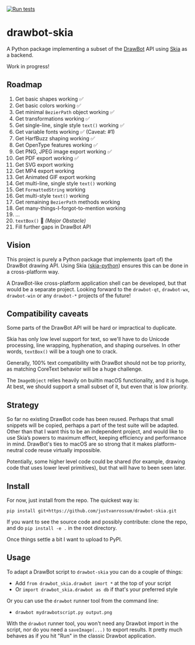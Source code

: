[![Run tests](https://github.com/justvanrossum/drawbot-skia/workflows/Run%20tests/badge.svg)](https://github.com/justvanrossum/drawbot-skia/actions)

# drawbot-skia

A Python package implementing a subset of the [DrawBot](https://www.drawbot.com) API using [Skia](https://skia.org/) as a backend.

Work in progress!

## Roadmap

1. Get basic shapes working ✅
1. Get basic colors working ✅
1. Get minimal `BezierPath` object working ✅
1. Get transformations working ✅
1. Get single-line, single style `text()` working ✅
1. Get variable fonts working ✅ (Caveat: #1)
1. Get HarfBuzz shaping working ✅
1. Get OpenType features working ✅
1. Get PNG, JPEG image export working ✅
1. Get PDF export working ✅
1. Get SVG export working
1. Get MP4 export working
1. Get Animated GIF export working
1. Get multi-line, single style `text()` working
1. Get `FormattedString` working
1. Get multi-style `text()` working
1. Get remaining `BezierPath` methods working
1. Get many-things-I-forgot-to-mention working
1. ...
1. `textBox()` 🔴 _(Major Obstacle)_
1. Fill further gaps in DrawBot API

## Vision

This project is purely a Python package that implements (part of) the DrawBot drawing API. Using Skia ([skia-python](https://github.com/kyamagu/skia-python)) ensures this can be done in a cross-platform way.

A DrawBot-like cross-platform application shell can be developed, but that would be a separate project. Looking forward to the `drawbot-qt`, `drawbot-wx`, `drawbot-win` or any `drawbot-*` projects of the future!

## Compatibility caveats

Some parts of the DrawBot API will be hard or impractical to duplicate.

Skia has only low level support for text, so we'll have to do Unicode processing, line wrapping, hyphenation, and shaping ourselves. In other words, `textBox()` will be a tough one to crack.

Generally, 100% text compatibility with DrawBot should not be top priority, as matching CoreText behavior will be a huge challenge.

The `ImageObject` relies heavily on builtin macOS functionality, and it is huge. At best, we should support a small subset of it, but even that is low priority.

## Strategy

So far no existing DrawBot code has been reused. Perhaps that small snippets will be copied, perhaps a part of the test suite will be adapted. Other than that I want this to be an independent project, and would like to use Skia’s powers to maximum effect, keeping efficiency and performance in mind. DrawBot's ties to macOS are so strong that it makes platform-neutral code reuse virtually impossible.

Potentially, some higher level code could be shared (for example, drawing code that uses lower level primitives), but that will have to been seen later.

## Install

For now, just install from the repo. The quickest way is:

`pip install git+https://github.com/justvanrossum/drawbot-skia.git`

If you want to see the source code and possibly contribute: clone the repo, and do `pip install -e .` in the root directory.

Once things settle a bit I want to upload to PyPI.

## Usage

To adapt a DrawBot script to `drawbot-skia` you can do a couple of things:

- Add `from drawbot_skia.drawbot imort *` at the top of your script
- Or `import drawbot_skia.drawbot as db` if that's your preferred style

Or you can use the `drawbot` runner tool from the command line:

- `drawbot mydrawbotscript.py output.png`

With the `drawbot` runner tool, you won't need any Drawbot import in the script, nor do you need a `saveImage(...)` to export results. It pretty much behaves as if you hit "Run" in the classic Drawbot application.
